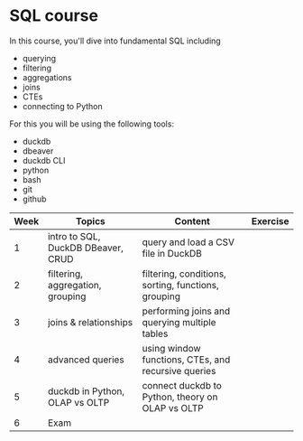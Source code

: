 # SQL course

In this course, you'll dive into fundamental SQL including

- querying
- filtering
- aggregations
- joins
- CTEs
- connecting to Python

For this you will be using the following tools:

- duckdb
- dbeaver
- duckdb CLI
- python
- bash
- git
- github

| **Week** | **Topics**                         | **Content**                                         | **Exercise** |
| -------- | ---------------------------------- | --------------------------------------------------- | ------------ |
| 1        | intro to SQL, DuckDB DBeaver, CRUD | query and load a CSV file in DuckDB                 |              |
| 2        | filtering, aggregation, grouping   | filtering, conditions, sorting, functions, grouping |              |
| 3        | joins & relationships              | performing joins and querying multiple tables       |              |
| 4        | advanced queries                   | using window functions, CTEs, and recursive queries |              |
| 5        | duckdb in Python, OLAP vs OLTP     | connect duckdb to Python, theory on OLAP vs OLTP    |              |
| 6        | Exam                               |                                                     |              |
